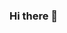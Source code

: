 ### Hi there 👋

<!--
**vikiteg/vikiteg** is a ✨ _special_ ✨ repository because its `README.md` (this file) appears on your GitHub profile.

Sorry, I am kinda lost.
-->
